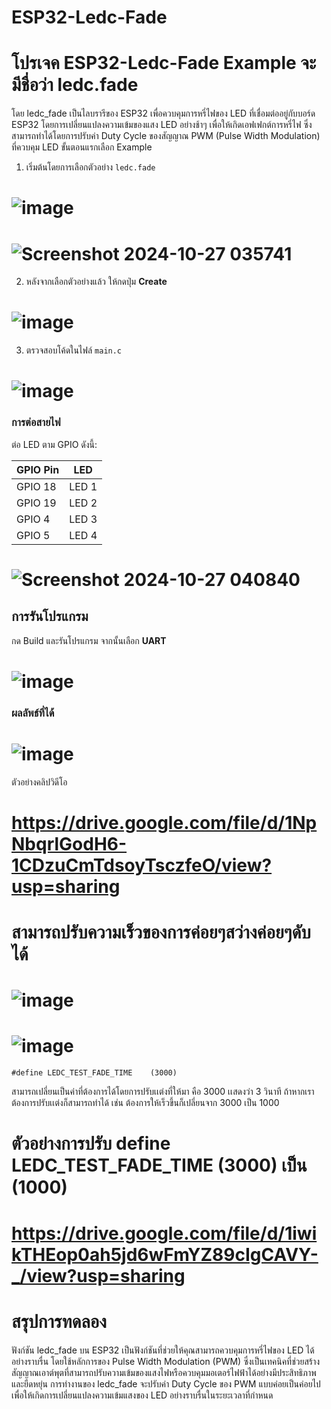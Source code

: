 # ESP32-Ledc-Fade
# โปรเจค ESP32-Ledc-Fade Example จะมีชื่อว่า ledc.fade
โดย ledc_fade เป็นไลบรารีของ ESP32 เพื่อควบคุมการหรี่ไฟของ LED ที่เชื่อมต่ออยู่กับบอร์ด ESP32 โดยการเปลี่ยนแปลงความเข้มของแสง LED อย่างช้าๆ เพื่อให้เกิดเอฟเฟกต์การหรี่ไฟ ซึ่งสามารถทำได้โดยการปรับค่า Duty Cycle ของสัญญาณ PWM (Pulse Width Modulation) ที่ควบคุม LED
ขั้นตอนแรกเลือก Example
1. เริ่มต้นโดยการเลือกตัวอย่าง `ledc.fade`
# ![image](https://github.com/user-attachments/assets/e9db595c-d29e-463a-8d17-4dd28ab9ef3c)
# ![Screenshot 2024-10-27 035741](https://github.com/user-attachments/assets/ce3593b0-db3f-4ec4-9540-3dcc5620d17b)
2. หลังจากเลือกตัวอย่างแล้ว ให้กดปุ่ม **Create**
# ![image](https://github.com/user-attachments/assets/1ab90257-cabd-4ac8-ba58-56bba0423c7b)
3. ตรวจสอบโค้ดในไฟล์ `main.c`
# ![image](https://github.com/user-attachments/assets/2b0e952b-1147-4b34-ab33-554ed76545cd)
### การต่อสายไฟ

ต่อ LED ตาม GPIO ดังนี้:

| GPIO Pin | LED  |
|----------|------|
| GPIO 18  | LED 1|
| GPIO 19  | LED 2|
| GPIO 4   | LED 3|
| GPIO 5   | LED 4|
# ![Screenshot 2024-10-27 040840](https://github.com/user-attachments/assets/d7e76d43-de68-4659-9ff6-dc1b77f7b511)

## การรันโปรแกรม

กด Build และรันโปรแกรม จากนั้นเลือก **UART**
# ![image](https://github.com/user-attachments/assets/fa92b29f-64da-4891-89c2-ec5d61988e47)


### ผลลัพธ์ที่ได้
# ![image](https://github.com/user-attachments/assets/0c98c72a-96a0-4ad2-a47e-d964bb2be0e0)
ตัวอย่างคลิปวิดีโอ
# https://drive.google.com/file/d/1NpNbqrlGodH6-1CDzuCmTdsoyTsczfeO/view?usp=sharing


# สามารถปรับความเร็วของการค่อยๆสว่างค่อยๆดับได้

# ![image](https://github.com/user-attachments/assets/e6ad513a-d5f4-457a-825c-b40d7b506662)
# ![image](https://github.com/user-attachments/assets/f6299fd5-79fb-4771-82fb-f18d32fa65dd)

```
#define LEDC_TEST_FADE_TIME    (3000)
```
สามารถเปลี่ยนเป็นค่าที่ต้องการได้โดยการปรับเเต่งที่ให้มา คือ 3000 เเสดงว่า 3 วินาที ถ้าหากเราต้องการปรับเเต่งก็สามารถทำได้ เช่น ต้องการให้เร็วขึ้นก็เปลี่ยนจาก 3000 เป็น 1000 
# ตัวอย่างการปรับ define LEDC_TEST_FADE_TIME    (3000) เป็น (1000)
# https://drive.google.com/file/d/1iwikTHEop0ah5jd6wFmYZ89cIgCAVY-_/view?usp=sharing
# สรุปการทดลอง
ฟังก์ชัน ledc_fade บน ESP32 เป็นฟังก์ชันที่ช่วยให้คุณสามารถควบคุมการหรี่ไฟของ LED ได้อย่างราบรื่น โดยใช้หลักการของ Pulse Width Modulation (PWM) ซึ่งเป็นเทคนิคที่ช่วยสร้างสัญญาณเอาต์พุตที่สามารถปรับความเข้มของแสงไฟหรือควบคุมมอเตอร์ไฟฟ้าได้อย่างมีประสิทธิภาพและยืดหยุ่น การทำงานของ ledc_fade จะปรับค่า Duty Cycle ของ PWM แบบค่อยเป็นค่อยไปเพื่อให้เกิดการเปลี่ยนแปลงความเข้มแสงของ LED อย่างราบรื่นในระยะเวลาที่กำหนด
